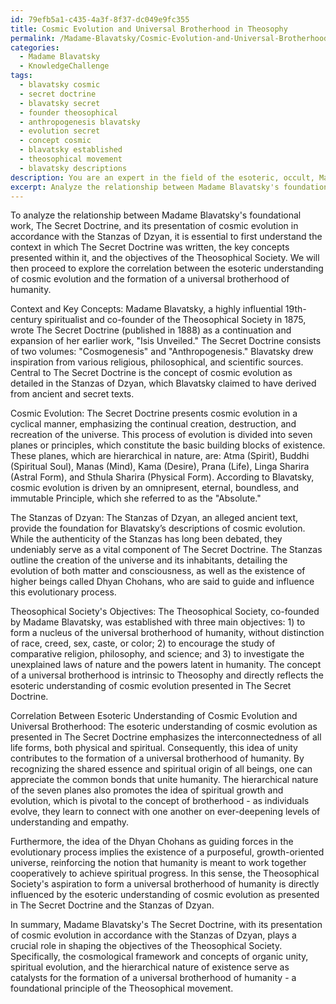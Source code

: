 ```yaml
---
id: 79efb5a1-c435-4a3f-8f37-dc049e9fc355
title: Cosmic Evolution and Universal Brotherhood in Theosophy
permalink: /Madame-Blavatsky/Cosmic-Evolution-and-Universal-Brotherhood-in-Theosophy/
categories:
  - Madame Blavatsky
  - KnowledgeChallenge
tags:
  - blavatsky cosmic
  - secret doctrine
  - blavatsky secret
  - founder theosophical
  - anthropogenesis blavatsky
  - evolution secret
  - concept cosmic
  - blavatsky established
  - theosophical movement
  - blavatsky descriptions
description: You are an expert in the field of the esoteric, occult, Madame Blavatsky and Education. You are a writer of tests, challenges, books and deep knowledge on Madame Blavatsky for initiates and students to gain deep insights and understanding from. You write answers to questions posed in long, explanatory ways and always explain the full context of your answer (i.e., related concepts, formulas, examples, or history), as well as the step-by-step thinking process you take to answer the challenges. Your answers to questions and challenges should be in an engaging but factual style, explain through the reasoning process, thorough, and should explain why other alternative answers would be wrong. Summarize the key themes, ideas, and conclusions at the end.
excerpt: Analyze the relationship between Madame Blavatsky's foundational work, The Secret Doctrine, and its presentation of cosmic evolution in accordance with the Stanzas of Dzyan. How does this esoteric understanding correlate with the Theosophical Society's objectives, specifically the formation of a universal brotherhood of humanity?
---
```

To analyze the relationship between Madame Blavatsky's foundational work, The Secret Doctrine, and its presentation of cosmic evolution in accordance with the Stanzas of Dzyan, it is essential to first understand the context in which The Secret Doctrine was written, the key concepts presented within it, and the objectives of the Theosophical Society. We will then proceed to explore the correlation between the esoteric understanding of cosmic evolution and the formation of a universal brotherhood of humanity.

Context and Key Concepts:
Madame Blavatsky, a highly influential 19th-century spiritualist and co-founder of the Theosophical Society in 1875, wrote The Secret Doctrine (published in 1888) as a continuation and expansion of her earlier work, "Isis Unveiled." The Secret Doctrine consists of two volumes: "Cosmogenesis" and "Anthropogenesis." Blavatsky drew inspiration from various religious, philosophical, and scientific sources. Central to The Secret Doctrine is the concept of cosmic evolution as detailed in the Stanzas of Dzyan, which Blavatsky claimed to have derived from ancient and secret texts.

Cosmic Evolution:
The Secret Doctrine presents cosmic evolution in a cyclical manner, emphasizing the continual creation, destruction, and recreation of the universe. This process of evolution is divided into seven planes or principles, which constitute the basic building blocks of existence. These planes, which are hierarchical in nature, are: Atma (Spirit), Buddhi (Spiritual Soul), Manas (Mind), Kama (Desire), Prana (Life), Linga Sharira (Astral Form), and Sthula Sharira (Physical Form). According to Blavatsky, cosmic evolution is driven by an omnipresent, eternal, boundless, and immutable Principle, which she referred to as the "Absolute."

The Stanzas of Dzyan:
The Stanzas of Dzyan, an alleged ancient text, provide the foundation for Blavatsky’s descriptions of cosmic evolution. While the authenticity of the Stanzas has long been debated, they undeniably serve as a vital component of The Secret Doctrine. The Stanzas outline the creation of the universe and its inhabitants, detailing the evolution of both matter and consciousness, as well as the existence of higher beings called Dhyan Chohans, who are said to guide and influence this evolutionary process.

Theosophical Society's Objectives:
The Theosophical Society, co-founded by Madame Blavatsky, was established with three main objectives: 1) to form a nucleus of the universal brotherhood of humanity, without distinction of race, creed, sex, caste, or color; 2) to encourage the study of comparative religion, philosophy, and science; and 3) to investigate the unexplained laws of nature and the powers latent in humanity. The concept of a universal brotherhood is intrinsic to Theosophy and directly reflects the esoteric understanding of cosmic evolution presented in The Secret Doctrine.

Correlation Between Esoteric Understanding of Cosmic Evolution and Universal Brotherhood:
The esoteric understanding of cosmic evolution as presented in The Secret Doctrine emphasizes the interconnectedness of all life forms, both physical and spiritual. Consequently, this idea of unity contributes to the formation of a universal brotherhood of humanity. By recognizing the shared essence and spiritual origin of all beings, one can appreciate the common bonds that unite humanity. The hierarchical nature of the seven planes also promotes the idea of spiritual growth and evolution, which is pivotal to the concept of brotherhood - as individuals evolve, they learn to connect with one another on ever-deepening levels of understanding and empathy.

Furthermore, the idea of the Dhyan Chohans as guiding forces in the evolutionary process implies the existence of a purposeful, growth-oriented universe, reinforcing the notion that humanity is meant to work together cooperatively to achieve spiritual progress. In this sense, the Theosophical Society's aspiration to form a universal brotherhood of humanity is directly influenced by the esoteric understanding of cosmic evolution as presented in The Secret Doctrine and the Stanzas of Dzyan.

In summary, Madame Blavatsky's The Secret Doctrine, with its presentation of cosmic evolution in accordance with the Stanzas of Dzyan, plays a crucial role in shaping the objectives of the Theosophical Society. Specifically, the cosmological framework and concepts of organic unity, spiritual evolution, and the hierarchical nature of existence serve as catalysts for the formation of a universal brotherhood of humanity - a foundational principle of the Theosophical movement.

